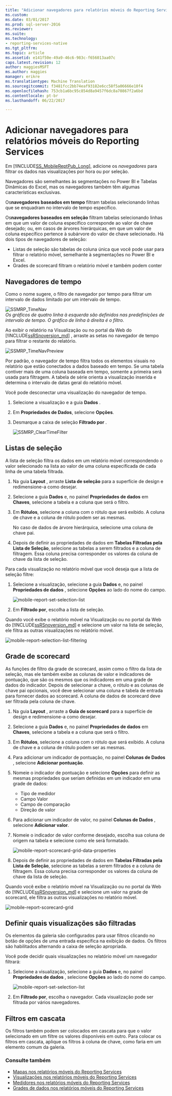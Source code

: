 ```yaml
---
title: "Adicionar navegadores para relatórios móveis do Reporting Services | Microsoft Docs"
ms.custom: 
ms.date: 03/01/2017
ms.prod: sql-server-2016
ms.reviewer: 
ms.suite: 
ms.technology:
- reporting-services-native
ms.tgt_pltfrm: 
ms.topic: article
ms.assetid: e141f50e-49a9-46c6-983c-f656013aa07c
caps.latest.revision: 12
author: maggiesMSFT
ms.author: maggies
manager: erikre
ms.translationtype: Machine Translation
ms.sourcegitcommit: f3481fcc2bb74eaf93182e6cc58f5a06666e10f4
ms.openlocfilehash: 753cb1a6bc95c854d8a9457f6dc8a70867f2a6bd
ms.contentlocale: pt-br
ms.lasthandoff: 06/22/2017

---
```

# <a name="add-navigators-to-reporting-services-mobile-reports"></a>Adicionar navegadores para relatórios móveis do Reporting Services
Em [!INCLUDE[SS_MobileReptPub_Long](../../includes/ss-mobilereptpub-long.md)], adicione os *navegadores* para filtrar os dados nas visualizações por hora ou por seleção. 

Navegadores são semelhantes às segmentações no Power BI e Tabelas Dinâmicas do Excel, mas os navegadores também têm algumas características exclusivas.

Os**navegadores baseados em tempo** filtram tabelas selecionando linhas que se enquadram no intervalo de tempo específico. 

Os**navegadores baseados em seleção** filtram tabelas selecionando linhas em que um valor de coluna específico corresponde ao valor de chave desejado; ou, em casos de árvores hierárquicas, em que um valor de coluna específico pertence à subárvore do valor de chave selecionado. Há dois tipos de navegadores de seleção:
* Listas de seleção são tabelas de coluna única que você pode usar para filtrar o relatório móvel, semelhante à segmentações no Power BI e Excel.
* Grades de scorecard filtram o relatório móvel e também podem conter 
  
## <a name="time-navigators"></a>Navegadores de tempo   
  
Como o nome sugere, o filtro de navegador por tempo para filtrar um intervalo de dados limitado por um intervalo de tempo.   
  
![SSMRP_TimeNav](../../reporting-services/mobile-reports/media/ssmrp-timenav.png)  
*Os gráficos de quatro linha à esquerda são definidos nas predefinições de intervalo de tempo. O gráfico de linha à direita é o filtro.*  
  
Ao exibir o relatório na Visualização ou no portal da Web do [!INCLUDE[ssRSnoversion_md](../../includes/ssrsnoversion-md.md)] , arraste as setas no navegador de tempo para filtrar o restante do relatório.  
  
![SSMRP_TimeNavPreview](../../reporting-services/mobile-reports/media/ssmrp-timenavpreview.png)  
  
Por padrão, o navegador de tempo filtra todos os elementos visuais no relatório que estão conectados a dados baseado em tempo. Se uma tabela contiver mais de uma coluna baseada em tempo, somente a primeira será usada para filtragem. A tabela de série orienta a visualização inserida e determina o intervalo de datas geral do relatório móvel.  
  
Você pode desconectar uma visualização do navegador de tempo.   
1. Selecione a visualização e a guia **Dados** .  
2. Em **Propriedades de Dados**, selecione **Opções**.  
3. Desmarque a caixa de seleção **Filtrado por** .  
  
   ![SSMRP_ClearTimeFilter](../../reporting-services/mobile-reports/media/ssmrp-cleartimefilter.png)  
  
## <a name="selection-lists"></a>Listas de seleção   
  
A lista de seleção filtra os dados em um relatório móvel correspondendo o valor selecionado na lista ao valor de uma coluna especificada de cada linha de uma tabela filtrada. 

1. Na guia **Layout** , arraste **Lista de seleção** para a superfície de design e redimensione-a como desejar.

2. Selecione a guia **Dados** e, no painel **Propriedades de dados** em **Chaves**, selecione a tabela e a coluna que será o filtro. 

3. Em **Rótulos**, selecione a coluna com o rótulo que será exibido. A coluna de chave e a coluna de rótulo podem ser as mesmas.  
  
   No caso de dados de árvore hierárquica, selecione uma coluna de chave pai.  
  
4. Depois de definir as propriedades de dados em **Tabelas Filtradas pela Lista de Seleção**, selecione as tabelas a serem filtrados e a coluna de filtragem. Essa coluna precisa corresponder os valores da coluna de chave da lista de seleção. 

Para cada visualização no relatório móvel que você deseja que a lista de seleção filtre:

1. Selecione a visualização, selecione a guia **Dados** e, no painel **Propriedades de dados** , selecione **Opções** ao lado do nome do campo.

   ![mobile-report-set-selection-list](../../reporting-services/mobile-reports/media/mobile-report-set-selection-list.png)

2. Em **Filtrado por**, escolha a lista de seleção.

Quando você exibe o relatório móvel na Visualização ou no portal da Web do [!INCLUDE[ssRSnoversion_md](../../includes/ssrsnoversion-md.md)] e selecione um valor na lista de seleção, ele filtra as outras visualizações no relatório móvel.

![mobile-report-selection-list-filtering](../../reporting-services/mobile-reports/media/mobile-report-selection-list-filtering.png) 
     
## <a name="scorecard-grid"></a>Grade de scorecard  
  
As funções de filtro da grade de scorecard, assim como o filtro da lista de seleção, mas ele também exibe as colunas de valor e indicadores de pontuação, que são os mesmos que os indicadores em uma grade de dados do indicador. Depois de selecionar a chave, o rótulo e as colunas de chave pai opcionais, você deve selecionar uma coluna e tabela de entrada para fornecer dados ao scorecard. A coluna de dados de scorecard deve ser filtrada pela coluna de chave.  

1. Na guia **Layout** , arraste a **Guia de scorecard** para a superfície de design e redimensione-a como desejar.

2. Selecione a guia **Dados** e, no painel **Propriedades de dados** em **Chaves**, selecione a tabela e a coluna que será o filtro. 

3. Em **Rótulos**, selecione a coluna com o rótulo que será exibido. A coluna de chave e a coluna de rótulo podem ser as mesmas.  
  
4. Para adicionar um indicador de pontuação, no painel **Colunas de Dados** , selecione **Adicionar pontuação**.   
  
5. Nomeie o indicador de pontuação e selecione **Opções** para definir as mesmas propriedades que seriam definidas em um indicador em uma grade de dados:  
  
   * Tipo de medidor
   * Campo Valor
   * Campo de comparação
   * Direção de valor
  
6. Para adicionar um indicador de valor, no painel **Colunas de Dados** , selecione **Adicionar valor**.

7. Nomeie o indicador de valor conforme desejado, escolha sua coluna de origem na tabela e selecione como ele será formatado.  

   ![mobile-report-scorecard-grid-data-properties](../../reporting-services/mobile-reports/media/mobile-report-scorecard-grid-data-properties.png)

8. Depois de definir as propriedades de dados em **Tabelas Filtradas pela Lista de Seleção**, selecione as tabelas a serem filtrados e a coluna de filtragem. Essa coluna precisa corresponder os valores da coluna de chave da lista de seleção. 

Quando você exibe o relatório móvel na Visualização ou no portal da Web do [!INCLUDE[ssRSnoversion_md](../../includes/ssrsnoversion-md.md)] e selecione um valor na grade de scorecard, ele filtra as outras visualizações no relatório móvel.

![mobile-report-scorecard-grid](../../reporting-services/mobile-reports/media/mobile-report-scorecard-grid.png)
    
## <a name="set-which-visualizations-are-filtered"></a>Definir quais visualizações são filtradas  
  
Os elementos da galeria são configurados para usar filtros clicando no botão de opções de uma entrada específica na exibição de dados. Os filtros são habilitados alternando a caixa de seleção apropriada.  

Você pode decidir quais visualizações no relatório móvel um navegador filtrará:

1. Selecione a visualização, selecione a guia **Dados** e, no painel **Propriedades de dados** , selecione **Opções** ao lado do nome do campo.

   ![mobile-report-set-selection-list](../../reporting-services/mobile-reports/media/mobile-report-set-selection-list.png)

2. Em **Filtrado por**, escolha o navegador. Cada visualização pode ser filtrada por vários navegadores.
  
## <a name="cascading-filters"></a>Filtros em cascata   
  
Os filtros também podem ser colocados em cascata para que o valor selecionado em um filtre os valores disponíveis em outro. Para colocar os filtros em cascata, aplique os filtros à coluna de chave, como faria em um elemento comum da galeria.  

### <a name="see-also"></a>Consulte também 
  
* [Mapas nos relatórios móveis do Reporting Services](../../reporting-services/mobile-reports/maps-in-reporting-services-mobile-reports.md)
* [Visualizações nos relatórios móveis do Reporting Services](../../reporting-services/mobile-reports/add-visualizations-to-reporting-services-mobile-reports.md)
* [Medidores nos relatórios móveis do Reporting Services](../../reporting-services/mobile-reports/add-gauges-to-mobile-reports-reporting-services.md)
* [Grades de dados nos relatórios móveis do Reporting Services](../../reporting-services/mobile-reports/add-data-grids-to-mobile-reports-reporting-services.md)  

